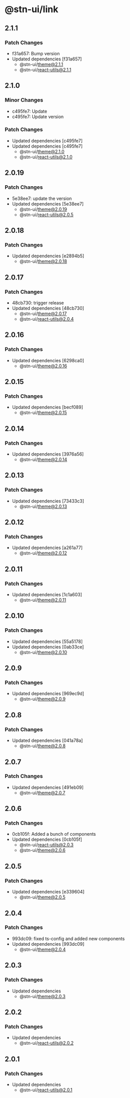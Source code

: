 # @stn-ui/link

## 2.1.1

### Patch Changes

- f31a657: Bump version
- Updated dependencies [f31a657]
  - @stn-ui/theme@2.1.1
  - @stn-ui/react-utils@2.1.1

## 2.1.0

### Minor Changes

- c495fe7: Update
- c495fe7: Update version

### Patch Changes

- Updated dependencies [c495fe7]
- Updated dependencies [c495fe7]
  - @stn-ui/theme@2.1.0
  - @stn-ui/react-utils@2.1.0

## 2.0.19

### Patch Changes

- 5e38ee7: update the version
- Updated dependencies [5e38ee7]
  - @stn-ui/theme@2.0.19
  - @stn-ui/react-utils@2.0.5

## 2.0.18

### Patch Changes

- Updated dependencies [e2894b5]
  - @stn-ui/theme@2.0.18

## 2.0.17

### Patch Changes

- 48cb730: trigger release
- Updated dependencies [48cb730]
  - @stn-ui/theme@2.0.17
  - @stn-ui/react-utils@2.0.4

## 2.0.16

### Patch Changes

- Updated dependencies [6298ca0]
  - @stn-ui/theme@2.0.16

## 2.0.15

### Patch Changes

- Updated dependencies [becf089]
  - @stn-ui/theme@2.0.15

## 2.0.14

### Patch Changes

- Updated dependencies [3976a56]
  - @stn-ui/theme@2.0.14

## 2.0.13

### Patch Changes

- Updated dependencies [73433c3]
  - @stn-ui/theme@2.0.13

## 2.0.12

### Patch Changes

- Updated dependencies [a261a77]
  - @stn-ui/theme@2.0.12

## 2.0.11

### Patch Changes

- Updated dependencies [1c1a603]
  - @stn-ui/theme@2.0.11

## 2.0.10

### Patch Changes

- Updated dependencies [55a5178]
- Updated dependencies [0ab33ce]
  - @stn-ui/theme@2.0.10

## 2.0.9

### Patch Changes

- Updated dependencies [969ec9d]
  - @stn-ui/theme@2.0.9

## 2.0.8

### Patch Changes

- Updated dependencies [041a78a]
  - @stn-ui/theme@2.0.8

## 2.0.7

### Patch Changes

- Updated dependencies [491eb09]
  - @stn-ui/theme@2.0.7

## 2.0.6

### Patch Changes

- 0cb105f: Added a bunch of components
- Updated dependencies [0cb105f]
  - @stn-ui/react-utils@2.0.3
  - @stn-ui/theme@2.0.6

## 2.0.5

### Patch Changes

- Updated dependencies [e339604]
  - @stn-ui/theme@2.0.5

## 2.0.4

### Patch Changes

- 993dc09: fixed ts-config and added new components
- Updated dependencies [993dc09]
  - @stn-ui/theme@2.0.4

## 2.0.3

### Patch Changes

- Updated dependencies
  - @stn-ui/theme@2.0.3

## 2.0.2

### Patch Changes

- Updated dependencies
  - @stn-ui/react-utils@2.0.2

## 2.0.1

### Patch Changes

- Updated dependencies
  - @stn-ui/react-utils@2.0.1
